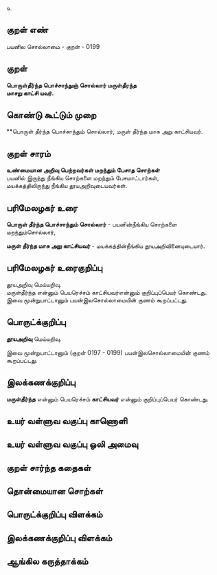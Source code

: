 உ

## குறள் எண் 

பயனில சொல்லாமை - குறள் - 0199  

## குறள் 

**பொருள்தீர்ந்த பொச்சாந்துஞ் சொல்லார் மருள்தீரந்த  
மாசறு காட்சி யவர்.** 

## கொண்டு கூட்டும் முறை

**பொருள் தீர்ந்த பொச்சாந்தும் சொல்லார், மருள் தீர்ந்த மாசு அறு காட்சியவர்.  

## குறள் சாரம் 

**உண்மையான அறிவு பெற்றவர்கள் மறந்தும் பேசாத சொற்கள்**  
பயனில் இருந்து நீங்கிய சொற்களை மறந்தும் பேசமாட்டார்கள்,  
மயக்கத்திலிருந்து நீங்கிய தூயஅறிவுடையவர்கள்.  

## பரிமேலழகர் உரை

**பொருள் தீர்ந்த பொச்சாந்தும் சொல்லார்** - பயனின்நீங்கிய சொற்களை மறந்தும்சொல்லார்,  

**மருள் தீர்ந்த மாசு அறு காட்சியவர்** - மயக்கத்தின்நீங்கிய தூயஅறிவினையுடையார். 

## பரிமேலழகர் உரைகுறிப்பு   

தூயஅறிவு மெய்யறிவு.  
மருள்தீர்ந்த என்னும் பெயரெச்சம் காட்சியவர்என்னும் குறிப்புப்பெயர் கொண்டது.  
இவை மூன்றுபாட்டானும் பயன்இலசொல்லாமையின் குணம் கூறப்பட்டது.  

## பொருட்க்குறிப்பு 

**தூயஅறிவு** மெய்யறிவு.  
  
இவை மூன்றுபாட்டானும்  (குறள் 0197 - 0199) பயன்இலசொல்லாமையின் குணம் கூறப்பட்டது.  

## இலக்கணக்குறிப்பு  

**மருள்தீர்ந்த** என்னும் பெயரெச்சம் **காட்சியவர்** என்னும் குறிப்புப்பெயர் கொண்டது.  

## உயர் வள்ளுவ வகுப்பு காணொளி


## உயர் வள்ளுவ வகுப்பு ஒலி அமைவு 

 
## குறள் சார்ந்த கதைகள் 


## தொன்மையான சொற்கள்


## பொருட்க்குறிப்பு விளக்கம்


## இலக்கணக்குறிப்பு விளக்கம்


## ஆங்கில கருத்தாக்கம் 


